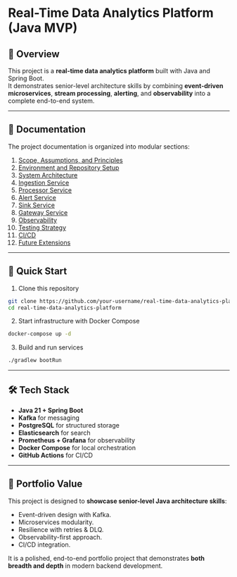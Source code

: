 # Real-Time Data Analytics Platform (Java MVP)

## 📖 Overview
This project is a **real-time data analytics platform** built with Java and Spring Boot.  
It demonstrates senior-level architecture skills by combining **event-driven microservices**, **stream processing**, **alerting**, and **observability** into a complete end-to-end system.

---

## 📂 Documentation
The project documentation is organized into modular sections:

1. [Scope, Assumptions, and Principles](docs/00-scope.md)
2. [Environment and Repository Setup](docs/01-setup.md)
3. [System Architecture](docs/02-architecture.md)
4. [Ingestion Service](docs/03-ingestion.md)
5. [Processor Service](docs/04-processing.md)
6. [Alert Service](docs/05-alerts.md)
7. [Sink Service](docs/06-sinks.md)
8. [Gateway Service](docs/07-gateway.md)
9. [Observability](docs/08-observability.md)
10. [Testing Strategy](docs/09-testing.md)
11. [CI/CD](docs/10-ci-cd.md)
12. [Future Extensions](docs/11-future.md)

---

## 🚀 Quick Start
1. Clone this repository
```bash
git clone https://github.com/your-username/real-time-data-analytics-platform.git
cd real-time-data-analytics-platform
```

2. Start infrastructure with Docker Compose
```bash
docker-compose up -d
```

3. Build and run services
```bash
./gradlew bootRun
```

---

## 🛠 Tech Stack
- **Java 21 + Spring Boot**
- **Kafka** for messaging
- **PostgreSQL** for structured storage
- **Elasticsearch** for search
- **Prometheus + Grafana** for observability
- **Docker Compose** for local orchestration
- **GitHub Actions** for CI/CD

---

## 🎯 Portfolio Value
This project is designed to **showcase senior-level Java architecture skills**:  
- Event-driven design with Kafka.  
- Microservices modularity.  
- Resilience with retries & DLQ.  
- Observability-first approach.  
- CI/CD integration.  

It is a polished, end-to-end portfolio project that demonstrates **both breadth and depth** in modern backend development.
